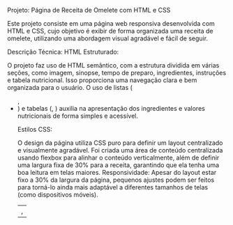 Projeto: Página de Receita de Omelete com HTML e CSS

Este projeto consiste em uma página web responsiva desenvolvida com HTML e CSS, cujo objetivo é exibir de forma organizada uma receita de omelete, utilizando uma abordagem visual agradável e fácil de seguir.

Descrição Técnica:
HTML Estruturado:

O projeto faz uso de HTML semântico, com a estrutura dividida em várias seções, como imagem, sinopse, tempo de preparo, ingredientes, instruções e tabela nutricional. Isso proporciona uma navegação clara e bem organizada para o usuário.
O uso de listas (<ul>, <li>) e tabelas (<table>, <td>, <tr>) auxilia na apresentação dos ingredientes e valores nutricionais de forma simples e acessível.


Estilos CSS:

O design da página utiliza CSS puro para definir um layout centralizado e visualmente agradável.
Foi criada uma área de conteúdo centralizada usando flexbox para alinhar o conteúdo verticalmente, além de definir uma largura fixa de 30% para a receita, garantindo que ela tenha uma boa leitura em telas maiores.
Responsividade: Apesar do layout estar fixo a 30% da largura da página, pequenos ajustes podem ser feitos para torná-lo ainda mais adaptável a diferentes tamanhos de telas (como dispositivos móveis).
